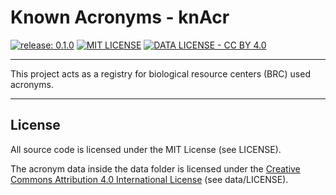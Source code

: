 # Known Acronyms - knAcr

[![release: 0.1.0](https://img.shields.io/badge/rel-0.1.0-blue.svg?style=flat-square)](https://github.com/artdotlis/knAcr)
[![MIT LICENSE](https://img.shields.io/badge/License-MIT-brightgreen.svg?style=flat-square)](https://choosealicense.com/licenses/mit/)
[![DATA LICENSE - CC BY 4.0](https://img.shields.io/badge/Data%20License-CC%20BY%204.0-brightgreen.svg?style=flat-square)](http://creativecommons.org/licenses/by/4.0/)

---

This project acts as a registry for biological resource centers (BRC) used acronyms.

---

## License

All source code is licensed under the MIT License (see LICENSE).

The acronym data inside the data folder is licensed under the [Creative Commons Attribution 4.0 International License](http://creativecommons.org/licenses/by/4.0/) (see data/LICENSE). 